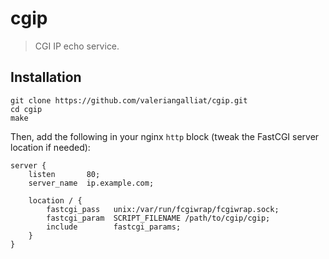 cgip
====

> CGI IP echo service.

Installation
------------

```
git clone https://github.com/valeriangalliat/cgip.git
cd cgip
make
```

Then, add the following in your nginx `http` block (tweak the FastCGI
server location if needed):

```nginx
server {
    listen       80;
    server_name  ip.example.com;

    location / {
        fastcgi_pass   unix:/var/run/fcgiwrap/fcgiwrap.sock;
        fastcgi_param  SCRIPT_FILENAME /path/to/cgip/cgip;
        include        fastcgi_params;
    }
}
```
